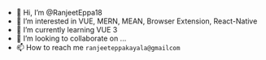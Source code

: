 - 👋 Hi, I’m @RanjeetEppa18
- 👀 I’m interested in VUE, MERN, MEAN, Browser Extension, React-Native
- 🌱 I’m currently learning VUE 3
- 💞️ I’m looking to collaborate on ...
- 📫 How to reach me `ranjeeteppakayala@gmailcom`

<!---
RanjeetEppa18/RanjeetEppa18 is a ✨ special ✨ repository because its `README.md` (this file) appears on your GitHub profile.
You can click the Preview link to take a look at your changes.
--->
